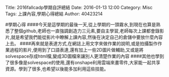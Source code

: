 Title: 2016fallcadp學期自評總結
Date: 2016-01-13 12:00
Category: Misc
Tags: 上課內容,學期心得總結
Author: 40423214


#學期心得
####今天是這學期的最後一天,從上學期的一頭霧水,到現在也算是熟悉了整個github,老師也一直強調創造力三元素,要自主學習,老師每次上課都會錄影片,就是希望我們能從影片中瞭解上課內容,然後在決定自己的倉儲中要放什麼內容上去。
####再來就是表達方式,在網誌上用文字來做作業的說明,或是拍攝製作作業過程的影片,便用到了口語表達,還有加上一些2D圖片做輔助,又或是將solvespace存成html檔,變成3D圖檔來讓別人更清楚作業的內容
####其他也學到了很多像是solvespace的使用,還有onshape利用雲端來畫零件,大家能一起共享資源。學到了很多,也希望以後能多加利用這些技能。
